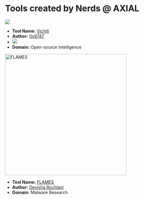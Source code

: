 <h1 align="left">
Tools created by Nerds @ AXIAL 
</h1>
<img src="https://github.com/umair9747/vichiti/raw/main/logo.png">
<ul type="disc">
  <li><b>Tool Name:</b> <a href="https://github.com/AXI4L/Tools/tree/main/vichiti">Vichiti</a></li>
  <li><b>Author:</b> <a href="https://twitter.com/0x9747">0x9747</a></li>
  <li><img src="https://img.shields.io/badge/Release%20Status-beta-yellow"> </li>
  <li><b>Domain:</b> Open-source Intelligence</li>
 </ul>
<img src="https://user-images.githubusercontent.com/49472311/119732591-026cf900-be96-11eb-8048-0d507259913f.png" alt="FLAMES" width="400" class="center">
<ul type="disc">
  <li><b>Tool Name:</b> <a href="https://github.com/AXI4L/Tools/tree/main/FLAMES">FLAMES</a></li>
  <li><b>Author:</b> <a href="https://twitter.com/DevishaRochlani">Devisha Rochlani</a></li>
  <li><b>Domain:</b> Malware Research</li>
</ul>

 
